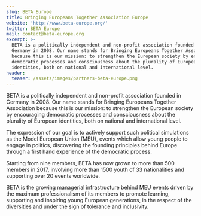 ```yaml
---
slug: BETA Europe
title: Bringing Europeans Together Association Europe
website: 'http://www.beta-europe.org/'
twitter: BETA_Europe
mail: contact@beta-europe.org
excerpt: >-
  BETA is a politically independent and non-profit association founded in
  Germany in 2008. Our name stands for Bringing Europeans Together Association
  because this is our mission: to strengthen the European society by encouraging
  democratic processes and consciousness about the plurality of European
  identities, both on national and international level.
header:
  teaser: /assets/images/partners-beta-europe.png
---
```



BETA is a politically independent and non-profit association founded in Germany in 2008. Our name stands for Bringing Europeans Together Association because this is our mission: to strengthen the European society by encouraging democratic processes and consciousness about the plurality of European identities, both on national and international level.

The expression of our goal is to actively support such political simulations as the Model European Union (MEU), events which allow young people to engage in politics, discovering the founding principles behind Europe through a first hand experience of the democratic process.

Starting from nine members, BETA has now grown to more than 500 members in 2017, involving more than 1500 youth of 33 nationalities and supporting over 20 events worldwide.

BETA is the growing managerial infrastructure behind MEU events driven by the maximum professionalism of its members to promote learning, supporting and inspiring young European generations, in the respect of the diversities and under the sign of tolerance and inclusivity.
